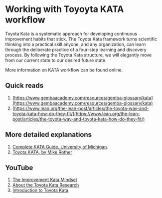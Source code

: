 # Working with Toyoyta KATA workflow

Toyota Kata is a systematic approach for developing continuous improvement habits that stick. The Toyota Kata framework turns scientific thinking into a practical skill anyone, and any organization, can learn through the deliberate practice of a four-step learning and discovery process. By following the Toyota Kata structure, we will elegantly move from our current state to our desired future state.

More information on KATA workflow can be found online.

## Quick reads

1. [https://www.gembaacademy.com/resources/gemba-glossary/kata](https://www.gembaacademy.com/resources/gemba-glossary/kata)
2. [https://www.lean.org/the-lean-post/articles/the-toyota-way-and-toyota-kata-how-do-they-fit/](https://www.lean.org/the-lean-post/articles/the-toyota-way-and-toyota-kata-how-do-they-fit/)

## More detailed explanations

1. [Complete KATA Guide, University of Michigan](http://www-personal.umich.edu/~mrother/Handbook/Practice_Guide.pdf).
2. [Toyota KATA, by Mike Rother](https://books.google.de/books?id=rFDq1DYprzYC&printsec=frontcover&redir_esc=y#v=onepage&q&f=false)

## YouTube

1. [The Improvement Kata Mindset](https://www.youtube.com/watch?v=Zhvd-oFqqhc "The Improvement Kata Mindset")
2. [About the Toyota Kata Research](https://www.youtube.com/watch?v=_es3hYCMMmc "About the Toyota Kata Research")
3. [Introduction to Toyota Kata](https://www.youtube.com/watch?v=1l68cFskC7Y&pp=ygUMa2F0YSBwcm9jZXNz "Introduction to Toyota Kata")

